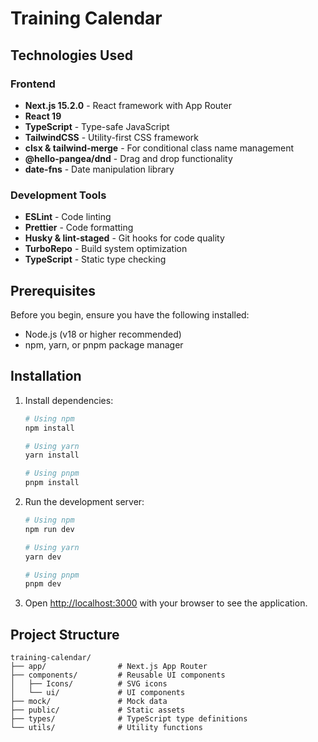 # Training Calendar

## Technologies Used

### Frontend

- **Next.js 15.2.0** - React framework with App Router
- **React 19**
- **TypeScript** - Type-safe JavaScript
- **TailwindCSS** - Utility-first CSS framework
- **clsx & tailwind-merge** - For conditional class name management
- **@hello-pangea/dnd** - Drag and drop functionality
- **date-fns** - Date manipulation library

### Development Tools

- **ESLint** - Code linting
- **Prettier** - Code formatting
- **Husky & lint-staged** - Git hooks for code quality
- **TurboRepo** - Build system optimization
- **TypeScript** - Static type checking

## Prerequisites

Before you begin, ensure you have the following installed:

- Node.js (v18 or higher recommended)
- npm, yarn, or pnpm package manager

## Installation

1. Install dependencies:

   ```bash
   # Using npm
   npm install

   # Using yarn
   yarn install

   # Using pnpm
   pnpm install
   ```

2. Run the development server:

   ```bash
   # Using npm
   npm run dev

   # Using yarn
   yarn dev

   # Using pnpm
   pnpm dev

   ```

3. Open [http://localhost:3000](http://localhost:3000) with your browser to see the application.

## Project Structure

```
training-calendar/
├── app/                # Next.js App Router
├── components/         # Reusable UI components
│   ├── Icons/          # SVG icons
│   └── ui/             # UI components
├── mock/               # Mock data
├── public/             # Static assets
├── types/              # TypeScript type definitions
└── utils/              # Utility functions
```
